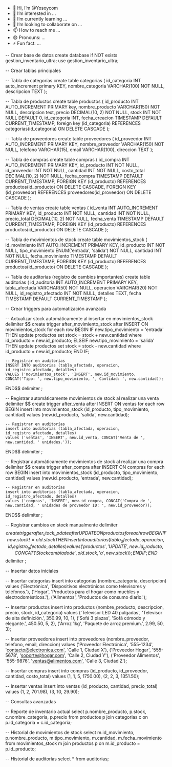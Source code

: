 - 👋 Hi, I’m @Yosoycom
- 👀 I’m interested in ...
- 🌱 I’m currently learning ...
- 💞️ I’m looking to collaborate on ...
- 📫 How to reach me ...
- 😄 Pronouns: ...
- ⚡ Fun fact: ...

<!---
Yosoycom/Yosoycom is a ✨ special ✨ repository because its `README.md` (this file) appears on your GitHub profile.
You can click the Preview link to take a look at your changes.
--->
-- Crear base de datos
create database if NOT exists gestion_inventario_ultra;
use gestion_inventario_ultra;

-- Crear tablas principales

-- Tabla de categorías
create table categorias (
    id_categoria INT auto_increment primary KEY,
    nombre_categoria VARCHAR(100) NOT NULL,
    descripcion TEXT
);

-- Tabla de productos
create table productos (
    id_producto INT AUTO_INCREMENT PRIMARY key,
    nombre_producto VARCHAR(150) NOT NULL,
    descripcion text,
    precio DECIMAL(10, 2) NOT NULL,
    stock INT NOT NULL DEFAULT 0,
    id_categoria INT,
    fecha_creacion TIMESTAMP DEFAULT CURRENT_TIMESTAMP,
    foreign key (id_categoria) REFERENCES categorias(id_categoria) ON DELETE CASCADE
);

-- Tabla de proveedores
create table proveedores (
    id_proveedor INT AUTO_INCREMENT PRIMARY KEY,
    nombre_proveedor VARCHAR(150) NOT NULL,
    telefono VARCHAR(15),
    email VARCHAR(100),
    direccion TEXT
);

-- Tabla de compras
create table compras (
    id_compra INT AUTO_INCREMENT PRIMARY KEY,
    id_producto INT NOT NULL,
    id_proveedor INT NOT NULL,
    cantidad INT NOT NULL,
    costo_total DECIMAL(10, 2) NOT NULL,
    fecha_compra TIMESTAMP DEFAULT CURRENT_TIMESTAMP,
    FOREIGN KEY (id_producto) REFERENCES productos(id_producto) ON DELETE CASCADE,
    FOREIGN KEY (id_proveedor) REFERENCES proveedores(id_proveedor) ON DELETE CASCADE
);

-- Tabla de ventas
create table ventas (
    id_venta INT AUTO_INCREMENT PRIMARY KEY,
    id_producto INT NOT NULL,
    cantidad INT NOT NULL,
    precio_total DECIMAL(10, 2) NOT NULL,
    fecha_venta TIMESTAMP DEFAULT CURRENT_TIMESTAMP,
    FOREIGN KEY (id_producto) REFERENCES productos(id_producto) ON DELETE CASCADE
);

-- Tabla de movimientos de stock
create table movimientos_stock (
    id_movimiento INT AUTO_INCREMENT PRIMARY KEY,
    id_producto INT NOT NULL,
    tipo_movimiento ENUM('entrada', 'salida') NOT NULL,
    cantidad INT NOT NULL,
    fecha_movimiento TIMESTAMP DEFAULT CURRENT_TIMESTAMP,
    FOREIGN KEY (id_producto) REFERENCES productos(id_producto) ON DELETE CASCADE
);

-- Tabla de auditorías (registro de cambios importantes)
create table auditorias (
    id_auditoria INT AUTO_INCREMENT PRIMARY KEY,
    tabla_afectada VARCHAR(50) NOT NULL,
    operacion VARCHAR(20) NOT NULL,
    id_registro_afectado INT NOT NULL,
    detalles TEXT,
    fecha TIMESTAMP DEFAULT CURRENT_TIMESTAMP
);

-- Crear triggers para automatización avanzada

-- Actualizar stock automáticamente al insertar en movimientos_stock
delimiter $$
create trigger after_movimiento_stock
after INSERT ON movimientos_stock
for each row
BEGIN
    IF new.tipo_movimiento = 'entrada' THEN
        update productos
        set stock = stock + new.cantidad
        where id_producto = new.id_producto;
    ELSEIF new.tipo_movimiento = 'salida' THEN
        update productos
        set stock = stock - new.cantidad
        where id_producto = new.id_producto;
    END IF;

    -- Registrar en auditorías
    INSERT INTO auditorias (tabla_afectada, operacion, id_registro_afectado, detalles)
    VALUES ('movimientos_stock', 'INSERT', new.id_movimiento, CONCAT('Tipo: ', new.tipo_movimiento, ', Cantidad: ', new.cantidad));
END$$
delimiter ;

-- Registrar automáticamente movimientos de stock al realizar una venta
delimiter $$
create trigger after_venta
after INSERT ON ventas
for each row
BEGIN
    insert into movimientos_stock (id_producto, tipo_movimiento, cantidad)
    values (new.id_producto, 'salida', new.cantidad);

    -- Registrar en auditorías
    insert into auditorias (tabla_afectada, operacion, id_registro_afectado, detalles)
    values ('ventas', 'INSERT', new.id_venta, CONCAT('Venta de ', new.cantidad, ' unidades.'));
END$$
delimiter ;

-- Registrar automáticamente movimientos de stock al realizar una compra
delimiter $$
create trigger after_compra
after INSERT ON compras
for each row
BEGIN
    insert into movimientos_stock (id_producto, tipo_movimiento, cantidad)
    values (new.id_producto, 'entrada', new.cantidad);

    -- Registrar en auditorías
    insert into auditorias (tabla_afectada, operacion, id_registro_afectado, detalles)
    values ('compras', 'INSERT', new.id_compra, CONCAT('Compra de ', new.cantidad, ' unidades de proveedor ID: ', new.id_proveedor));
END$$
delimiter ;

-- Registrar cambios en stock manualmente
delimiter $$
create trigger after_stock_update
after UPDATE ON productos
for each row
BEGIN
    IF new.stock != old.stock THEN
        insert into auditorias (tabla_afectada, operacion, id_registro_afectado, detalles)
        values ('productos', 'UPDATE', new.id_producto, CONCAT('Stock cambiado de ', old.stock, ' a ', new.stock));
    END IF;
END$$
delimiter ;

-- Insertar datos iniciales

-- Insertar categorías
insert into categorias (nombre_categoria, descripcion) values 
('Electrónica', 'Dispositivos electrónicos como televisores y teléfonos.'),
('Hogar', 'Productos para el hogar como muebles y electrodomésticos.'),
('Alimentos', 'Productos de consumo diario.');

-- Insertar productos
insert into productos (nombre_producto, descripcion, precio, stock, id_categoria) values 
('Televisor LED 40 pulgadas', 'Televisor de alta definición.', 350.99, 10, 1),
('Sofá 3 plazas', 'Sofá cómodo y elegante.', 450.50, 5, 2),
('Arroz 1kg', 'Paquete de arroz premium.', 2.99, 50, 3);

-- Insertar proveedores
insert into proveedores (nombre_proveedor, telefono, email, direccion) values 
('Proveedor Electrónica', '555-1234', 'contacto@electronica.com', 'Calle 1, Ciudad X'),
('Proveedor Hogar', '555-5678', 'soporte@hogar.com', 'Calle 2, Ciudad Y'),
('Proveedor Alimentos', '555-9876', 'ventas@alimentos.com', 'Calle 3, Ciudad Z');

-- Insertar compras
insert into compras (id_producto, id_proveedor, cantidad, costo_total) values 
(1, 1, 5, 1750.00),
(2, 2, 3, 1351.50);

-- Insertar ventas
insert into ventas (id_producto, cantidad, precio_total) values 
(1, 2, 701.98),
(3, 10, 29.90);

-- Consultas avanzadas

-- Reporte de inventario actual
select 
    p.nombre_producto, 
    p.stock, 
    c.nombre_categoria, 
    p.precio 
from 
    productos p 
join 
    categorias c on p.id_categoria = c.id_categoria;

-- Historial de movimientos de stock
select 
    m.id_movimiento, 
    p.nombre_producto, 
    m.tipo_movimiento, 
    m.cantidad, 
    m.fecha_movimiento 
from 
    movimientos_stock m 
join 
    productos p on m.id_producto = p.id_producto;

-- Historial de auditorías
select * from auditorias;
